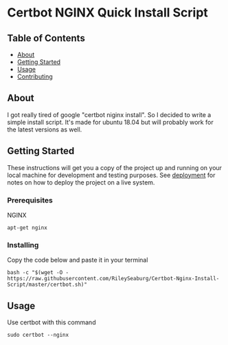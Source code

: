 # Certbot NGINX Quick Install Script

## Table of Contents

- [About](#about)
- [Getting Started](#getting_started)
- [Usage](#usage)
- [Contributing](../CONTRIBUTING.md)

## About <a name = "about"></a>

I got really tired of google "certbot niginx install".
So I decided to write a simple install script.
It's made for ubuntu 18.04 but will probably work for the latest versions as well.

## Getting Started <a name = "getting_started"></a>

These instructions will get you a copy of the project up and running on your local machine for development and testing purposes. See [deployment](#deployment) for notes on how to deploy the project on a live system.

### Prerequisites

NGINX

```
apt-get nginx
```

### Installing

Copy the code below and paste it in your terminal

```
bash -c "$(wget -O - https://raw.githubusercontent.com/RileySeaburg/Certbot-Nginx-Install-Script/master/certbot.sh)"

```

## Usage <a name = "usage"></a>

Use certbot with this command

```
sudo certbot --nginx
```
